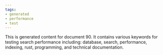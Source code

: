 ```yaml
---
tags:
- generated
- performance
- test
---
```

This is generated content for document 90. It contains various keywords for testing search performance including: database, search, performance, indexing, rust, programming, and technical documentation.